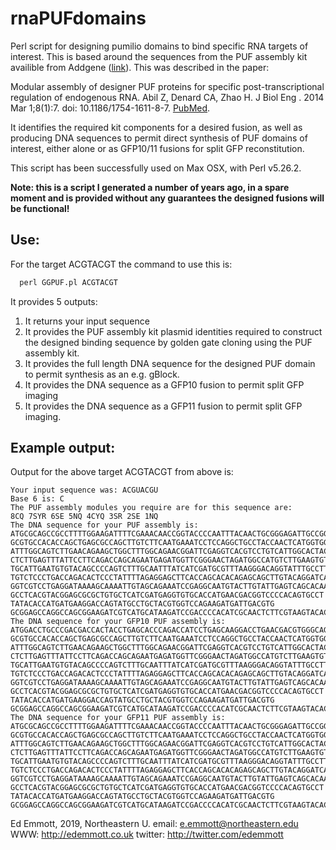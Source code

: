 # rnaPUFdomains
Perl script for designing pumilio domains to bind specific RNA targets of interest. This is based around the sequences from the PUF assembly kit availible from Addgene ([link](https://www.addgene.org/kits/puf-assembly-kit/)). This was described in the paper:

Modular assembly of designer PUF proteins for specific post-transcriptional regulation of endogenous RNA. Abil Z, Denard CA, Zhao H. J Biol Eng . 2014 Mar 1;8(1):7. doi: 10.1186/1754-1611-8-7. [PubMed](https://www.ncbi.nlm.nih.gov/pubmed/24581042).

It identifies the required kit components for a desired fusion, as well as producing DNA sequences to permit direct synthesis of PUF domains of interest, either alone or as GFP10/11 fusions for split GFP reconstitution.

This script has been successfully used on Max OSX, with Perl v5.26.2.

**Note: this is a script I generated a number of years ago, in a spare moment and is provided without any guarantees the designed fusions will be functional!**



## Use:
For the target ACGTACGT the command to use this is:
```perl
  perl GGPUF.pl ACGTACGT
```

It provides 5 outputs:
1. It returns your input sequence
2. It provides the PUF assembly kit plasmid identities required to construct the designed binding sequence by golden gate cloning using the PUF assembly kit.
3. It provides the full length DNA sequence for the designed PUF domain to permit synthesis as an e.g. gBlock.
4. It provides the DNA sequence as a GFP10 fusion to permit split GFP imaging
5. It provides the DNA sequence as a GFP11 fusion to permit split GFP imaging.

## Example output:
Output for the above target ACGTACGT from above is:
```
Your input sequence was: ACGUACGU
Base 6 is: C
The PUF assembly modules you require are for this sequence are:
8CQ 7SYR 6SE 5NQ 4CYQ 3SR 2SE 1NQ
The DNA sequence for your PUF assembly is: 
ATGCGCAGCCGCCTTTTGGAAGATTTTCGAAACAACCGGTACCCCAATTTACAACTGCGGGAGATTGCCGGACATATAATGGAATTTTCCCAAGACCAGCATGGGAACAGATTCATTCAGCTGAAACTGGA
GCGTGCCACACCAGCTGAGCGCCAGCTTGTCTTCAATGAAATCCTCCAGGCTGCCTACCAACTCATGGTGGATGTGTTTGGTAGTTACGTCATTGAGAAGTTCTTTGA
ATTTGGCAGTCTTGAACAGAAGCTGGCTTTGGCAGAACGGATTCGAGGTCACGTCCTGTCATTGGCACTACAGATGTATGGCTCCCGTGTTATCCGCAAAG
CTCTTGAGTTTATTCCTTCAGACCAGCAGAATGAGATGGTTCGGGAACTAGATGGCCATGTCTTGAAGTGTGTGAAAGATCAGAATGGCTGTTACGTGGTTCAGAAA
TGCATTGAATGTGTACAGCCCCAGTCTTTGCAATTTATCATCGATGCGTTTAAGGGACAGGTATTTGCCTTATCCACACATCCTTATGGCAACCGAGTGATTCAGAGAATCCTGGAGCAC
TGTCTCCCTGACCAGACACTCCCTATTTTAGAGGAGCTTCACCAGCACACAGAGCAGCTTGTACAGGATCAATATGGAAGTTATGTAATCGAACATGTACTGGAGCAC
GGTCGTCCTGAGGATAAAAGCAAAATTGTAGCAGAAATCCGAGGCAATGTACTTGTATTGAGTCAGCACAAATTTGCAAGCTATGTTGTGCGCAAGTGTGTTACTCAC
GCCTCACGTACGGAGCGCGCTGTGCTCATCGATGAGGTGTGCACCATGAACGACGGTCCCCACAGTGCCT
TATACACCATGATGAAGGACCAGTATGCCTGCTACGTGGTCCAGAAGATGATTGACGTG
GCGGAGCCAGGCCAGCGGAAGATCGTCATGCATAAGATCCGACCCCACATCGCAACTCTTCGTAAGTACACCTATGGCAAGCACATTCTGGCCAAGCTGGAGAAGTACTACATGAAGAACGGTGTTGACTTAGGGTAA
The DNA sequence for your GFP10 PUF assembly is: 
ATGGACCTGCCCGACGACCACTACCTGAGCACCCAGACCATCCTGAGCAAGGACCTGAACGACGTGGGCAGCGGCGGCGGCAGCCACATGCGCAGCCGCCTTTTGGAAGATTTTCGAAACAACCGGTACCCCAATTTACAACTGCGGGAGATTGCCGGACATATAATGGAATTTTCCCAAGACCAGCATGGGAACAGATTCATTCAGCTGAAACTGGA
GCGTGCCACACCAGCTGAGCGCCAGCTTGTCTTCAATGAAATCCTCCAGGCTGCCTACCAACTCATGGTGGATGTGTTTGGTAGTTACGTCATTGAGAAGTTCTTTGA
ATTTGGCAGTCTTGAACAGAAGCTGGCTTTGGCAGAACGGATTCGAGGTCACGTCCTGTCATTGGCACTACAGATGTATGGCTCCCGTGTTATCCGCAAAG
CTCTTGAGTTTATTCCTTCAGACCAGCAGAATGAGATGGTTCGGGAACTAGATGGCCATGTCTTGAAGTGTGTGAAAGATCAGAATGGCTGTTACGTGGTTCAGAAA
TGCATTGAATGTGTACAGCCCCAGTCTTTGCAATTTATCATCGATGCGTTTAAGGGACAGGTATTTGCCTTATCCACACATCCTTATGGCAACCGAGTGATTCAGAGAATCCTGGAGCAC
TGTCTCCCTGACCAGACACTCCCTATTTTAGAGGAGCTTCACCAGCACACAGAGCAGCTTGTACAGGATCAATATGGAAGTTATGTAATCGAACATGTACTGGAGCAC
GGTCGTCCTGAGGATAAAAGCAAAATTGTAGCAGAAATCCGAGGCAATGTACTTGTATTGAGTCAGCACAAATTTGCAAGCTATGTTGTGCGCAAGTGTGTTACTCAC
GCCTCACGTACGGAGCGCGCTGTGCTCATCGATGAGGTGTGCACCATGAACGACGGTCCCCACAGTGCCT
TATACACCATGATGAAGGACCAGTATGCCTGCTACGTGGTCCAGAAGATGATTGACGTG
GCGGAGCCAGGCCAGCGGAAGATCGTCATGCATAAGATCCGACCCCACATCGCAACTCTTCGTAAGTACACCTATGGCAAGCACATTCTGGCCAAGCTGGAGAAGTACTACATGAAGAACGGTGTTGACTTAGGGTAA
The DNA sequence for your GFP11 PUF assembly is: 
ATGCGCAGCCGCCTTTTGGAAGATTTTCGAAACAACCGGTACCCCAATTTACAACTGCGGGAGATTGCCGGACATATAATGGAATTTTCCCAAGACCAGCATGGGAACAGATTCATTCAGCTGAAACTGGA
GCGTGCCACACCAGCTGAGCGCCAGCTTGTCTTCAATGAAATCCTCCAGGCTGCCTACCAACTCATGGTGGATGTGTTTGGTAGTTACGTCATTGAGAAGTTCTTTGA
ATTTGGCAGTCTTGAACAGAAGCTGGCTTTGGCAGAACGGATTCGAGGTCACGTCCTGTCATTGGCACTACAGATGTATGGCTCCCGTGTTATCCGCAAAG
CTCTTGAGTTTATTCCTTCAGACCAGCAGAATGAGATGGTTCGGGAACTAGATGGCCATGTCTTGAAGTGTGTGAAAGATCAGAATGGCTGTTACGTGGTTCAGAAA
TGCATTGAATGTGTACAGCCCCAGTCTTTGCAATTTATCATCGATGCGTTTAAGGGACAGGTATTTGCCTTATCCACACATCCTTATGGCAACCGAGTGATTCAGAGAATCCTGGAGCAC
TGTCTCCCTGACCAGACACTCCCTATTTTAGAGGAGCTTCACCAGCACACAGAGCAGCTTGTACAGGATCAATATGGAAGTTATGTAATCGAACATGTACTGGAGCAC
GGTCGTCCTGAGGATAAAAGCAAAATTGTAGCAGAAATCCGAGGCAATGTACTTGTATTGAGTCAGCACAAATTTGCAAGCTATGTTGTGCGCAAGTGTGTTACTCAC
GCCTCACGTACGGAGCGCGCTGTGCTCATCGATGAGGTGTGCACCATGAACGACGGTCCCCACAGTGCCT
TATACACCATGATGAAGGACCAGTATGCCTGCTACGTGGTCCAGAAGATGATTGACGTG
GCGGAGCCAGGCCAGCGGAAGATCGTCATGCATAAGATCCGACCCCACATCGCAACTCTTCGTAAGTACACCTATGGCAAGCACATTCTGGCCAAGCTGGAGAAGTACTACATGAAGAACGGTGTTGACTTAGGGGGCAGCGGCGGCGGCAGCGGCGGCGGCAGCGAGAAGAGAGACCACATGGTGCTGCTGGAGTACGTGACCGCCGCCGGCATCACCGACGCCAGCTAA
```


Ed Emmott, 2019, Northeastern U.
email: e.emmott@northeastern.edu
WWW: http://edemmott.co.uk
twitter: http://twitter.com/edemmott
